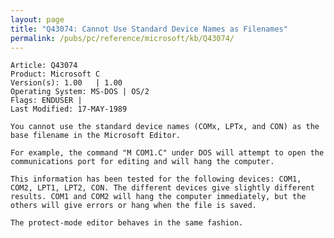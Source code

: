 ```yaml
---
layout: page
title: "Q43074: Cannot Use Standard Device Names as Filenames"
permalink: /pubs/pc/reference/microsoft/kb/Q43074/
---
```


	Article: Q43074
	Product: Microsoft C
	Version(s): 1.00   | 1.00
	Operating System: MS-DOS | OS/2
	Flags: ENDUSER |
	Last Modified: 17-MAY-1989
	
	You cannot use the standard device names (COMx, LPTx, and CON) as the
	base filename in the Microsoft Editor.
	
	For example, the command "M COM1.C" under DOS will attempt to open the
	communications port for editing and will hang the computer.
	
	This information has been tested for the following devices: COM1,
	COM2, LPT1, LPT2, CON. The different devices give slightly different
	results. COM1 and COM2 will hang the computer immediately, but the
	others will give errors or hang when the file is saved.
	
	The protect-mode editor behaves in the same fashion.
